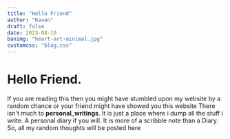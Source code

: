 ```yaml
---
title: "Hello Friend"
author: "Raxen"
draft: false
date: 2023-08-10
banimg: "heart-art-minimal.jpg"
customcss: "blog.css"
---
```


# Hello Friend.

If you are reading this then you might have stumbled upon my website by a random
chance or your friend might have showed you this website
There isn't much to **personal_writings**. It is just a place where i
dump all the stuff i write. A personal diary if you will. It is more of
a scribble note than a Diary. So, all my random thoughts will be posted here
